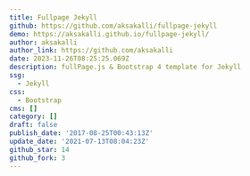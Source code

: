 ```yaml
---
title: Fullpage Jekyll
github: https://github.com/aksakalli/fullpage-jekyll
demo: https://aksakalli.github.io/fullpage-jekyll/
author: aksakalli
author_link: https://github.com/aksakalli
date: 2023-11-26T08:25:25.069Z
description: fullPage.js & Bootstrap 4 template for Jekyll
ssg:
  - Jekyll
css:
  - Bootstrap
cms: []
category: []
draft: false
publish_date: '2017-08-25T00:43:13Z'
update_date: '2021-07-13T08:04:23Z'
github_star: 14
github_fork: 3
---
```

